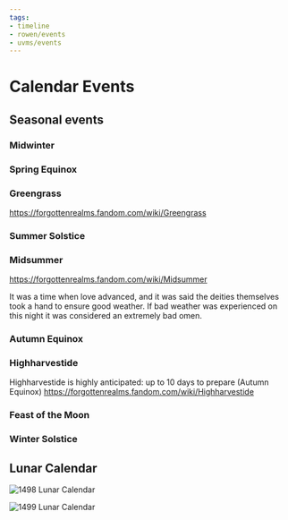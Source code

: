 ```yaml
---
tags:
- timeline
- rowen/events
- uvms/events
---
```

# Calendar Events

## Seasonal events

### Midwinter
<span class='ob-timelines' data-date='1498-02-00-00' data-title='Midwinter'></span>
<span class='ob-timelines' data-date='1499-02-00-00' data-title='Midwinter'></span>

### Spring Equinox
<span class='ob-timelines' data-date='1499-03-19-00' data-title='Spring Equinox'></span>
<span class='ob-timelines' data-date='1498-03-19-00' data-title='Spring Equinox'></span>

### Greengrass
<span class='ob-timelines' data-date='1499-05-00-00' data-title='Greengrass'></span>
<span class='ob-timelines' data-date='1498-05-00-00' data-title='Greengrass'></span>

https://forgottenrealms.fandom.com/wiki/Greengrass

### Summer Solstice
<span class='ob-timelines' data-date='1499-06-20-00' data-title='Summer Solstice'></span>
<span class='ob-timelines' data-date='1498-06-20-00' data-title='Summer Solstice'></span>

### Midsummer
<span class='ob-timelines' data-date='1499-08-00-00' data-title='Midsummer'></span>
<span class='ob-timelines' data-date='1498-08-00-00' data-title='Midsummer'></span>

https://forgottenrealms.fandom.com/wiki/Midsummer

It was a time when love advanced, and it was said the deities themselves took a hand to ensure good weather. If bad weather was experienced on this night it was considered an extremely bad omen.

### Autumn Equinox
<span class='ob-timelines' data-date='1499-09-21-00' data-title='Autumn Equinox'></span>
<span class='ob-timelines' data-date='1498-09-21-00' data-title='Autumn Equinox'></span>

### Highharvestide
<span class='ob-timelines' data-date='1499-10-00-00' data-title='Highharvestide'></span>
<span class='ob-timelines' data-date='1498-10-00-00' data-title='Highharvestide'></span>

Highharvestide is highly anticipated: up to 10 days to prepare (Autumn Equinox)
https://forgottenrealms.fandom.com/wiki/Highharvestide

### Feast of the Moon
<span class='ob-timelines' data-date='1499-12-00-00' data-title='Feast of the Moon'></span>
<span class='ob-timelines' data-date='1498-12-00-00' data-title='Feast of the Moon'></span>

### Winter Solstice
<span class='ob-timelines' data-date='1499-12-20-00' data-title='Winter Solstice'></span>
<span class='ob-timelines' data-date='1498-12-20-00' data-title='Winter Solstice'></span>

## Lunar Calendar

![1498 Lunar Calendar](/assets/attachments/1498-lunar-calendar.png)

![1499 Lunar Calendar](/assets/attachments/1499-lunar-calendar.png)
